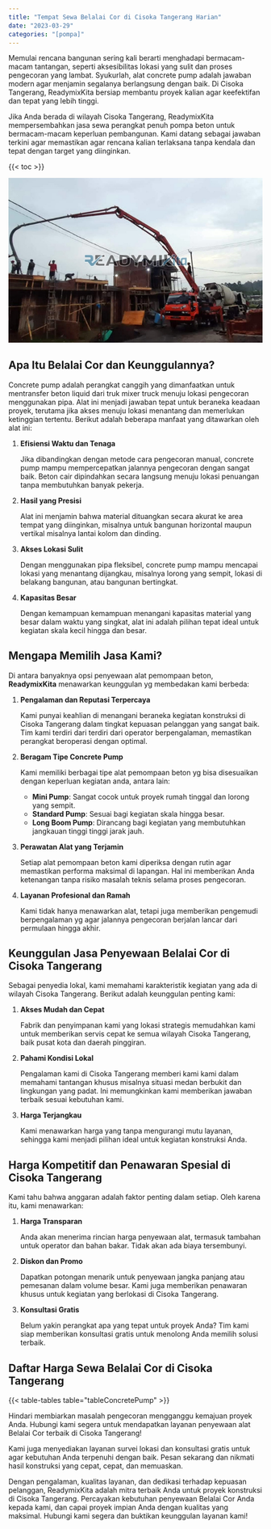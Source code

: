 ```yaml
---
title: "Tempat Sewa Belalai Cor di Cisoka Tangerang Harian"
date: "2023-03-29"
categories: "[pompa]"
---
```


Memulai rencana bangunan sering kali berarti menghadapi bermacam-macam tantangan, seperti aksesibilitas lokasi yang sulit dan proses pengecoran yang lambat. Syukurlah, alat concrete pump adalah jawaban modern agar menjamin segalanya berlangsung dengan baik. Di Cisoka Tangerang, ReadymixKita bersiap membantu proyek kalian agar keefektifan dan tepat yang lebih tinggi.

Jika Anda berada di wilayah Cisoka Tangerang, ReadymixKita mempersembahkan jasa sewa perangkat penuh pompa beton untuk bermacam-macam keperluan pembangunan. Kami datang sebagai jawaban terkini agar memastikan agar rencana kalian terlaksana tanpa kendala dan tepat dengan target yang diinginkan.

{{< toc >}}

![Tempat Sewa Belalai Cor di Cisoka Tangerang Harian](/images/pompa/sewa-pompa-03.jpg)

## Apa Itu Belalai Cor dan Keunggulannya?

Concrete pump adalah perangkat canggih yang dimanfaatkan untuk mentransfer beton liquid dari truk mixer truck menuju lokasi pengecoran menggunakan pipa. Alat ini menjadi jawaban tepat untuk beraneka keadaan proyek, terutama jika akses menuju lokasi menantang dan memerlukan ketinggian tertentu. Berikut adalah beberapa manfaat yang ditawarkan oleh alat ini:

1. **Efisiensi Waktu dan Tenaga**

   Jika dibandingkan dengan metode cara pengecoran manual, concrete pump mampu mempercepatkan jalannya pengecoran dengan sangat baik. Beton cair dipindahkan secara langsung menuju lokasi penuangan tanpa membutuhkan banyak pekerja.

2. **Hasil yang Presisi**

   Alat ini menjamin bahwa material dituangkan secara akurat ke area tempat yang diinginkan, misalnya untuk bangunan horizontal maupun vertikal misalnya lantai kolom dan dinding.

3. **Akses Lokasi Sulit**

   Dengan menggunakan pipa fleksibel, concrete pump mampu mencapai lokasi yang menantang dijangkau, misalnya lorong yang sempit, lokasi di belakang bangunan, atau bangunan bertingkat.

4. **Kapasitas Besar**

   Dengan kemampuan kemampuan menangani kapasitas material yang besar dalam waktu yang singkat, alat ini adalah pilihan tepat ideal untuk kegiatan skala kecil hingga dan besar.

## Mengapa Memilih Jasa Kami?

Di antara banyaknya opsi penyewaan alat pemompaan beton, **ReadymixKita** menawarkan keunggulan yg membedakan kami berbeda:

1. **Pengalaman dan Reputasi Terpercaya**

   Kami punyai keahlian di menangani beraneka kegiatan konstruksi di Cisoka Tangerang dalam tingkat kepuasan pelanggan yang sangat baik. Tim kami terdiri dari terdiri dari operator berpengalaman, memastikan perangkat beroperasi dengan optimal.

2. **Beragam Tipe Concrete Pump**

   Kami memiliki berbagai tipe alat pemompaan beton yg bisa disesuaikan dengan keperluan kegiatan anda, antara lain:
   - **Mini Pump**: Sangat cocok untuk proyek rumah tinggal dan lorong yang sempit.
   - **Standard Pump**: Sesuai bagi kegiatan skala hingga besar.
   - **Long Boom Pump**: Dirancang bagi kegiatan yang membutuhkan jangkauan tinggi tinggi jarak jauh.

3. **Perawatan Alat yang Terjamin**

   Setiap alat pemompaan beton kami diperiksa dengan rutin agar memastikan performa maksimal di lapangan. Hal ini memberikan Anda ketenangan tanpa risiko masalah teknis selama proses pengecoran.

4. **Layanan Profesional dan Ramah**

   Kami tidak hanya menawarkan alat, tetapi juga memberikan pengemudi berpengalaman yg agar jalannya pengecoran berjalan lancar dari permulaan hingga akhir.

## Keunggulan Jasa Penyewaan Belalai Cor di Cisoka Tangerang

Sebagai penyedia lokal, kami memahami karakteristik kegiatan yang ada di wilayah Cisoka Tangerang. Berikut adalah keunggulan penting kami:

1. **Akses Mudah dan Cepat**

   Fabrik dan penyimpanan kami yang lokasi strategis memudahkan kami untuk memberikan servis cepat ke semua wilayah Cisoka Tangerang, baik pusat kota dan daerah pinggiran.

2. **Pahami Kondisi Lokal**

   Pengalaman kami di Cisoka Tangerang memberi kami kami dalam memahami tantangan khusus misalnya situasi medan berbukit dan lingkungan yang padat. Ini memungkinkan kami memberikan jawaban terbaik sesuai kebutuhan kami.

3. **Harga Terjangkau**

   Kami menawarkan harga yang tanpa mengurangi mutu layanan, sehingga kami menjadi pilihan ideal untuk kegiatan konstruksi Anda.

## Harga Kompetitif dan Penawaran Spesial di Cisoka Tangerang

Kami tahu bahwa anggaran adalah faktor penting dalam setiap. Oleh karena itu, kami menawarkan:

1. **Harga Transparan**

   Anda akan menerima rincian harga penyewaan alat, termasuk tambahan untuk operator dan bahan bakar. Tidak akan ada biaya tersembunyi.

2. **Diskon dan Promo**

   Dapatkan potongan menarik untuk penyewaan jangka panjang atau pemesanan dalam volume besar. Kami juga memberikan penawaran khusus untuk kegiatan yang berlokasi di Cisoka Tangerang.

3. **Konsultasi Gratis**

   Belum yakin perangkat apa yang tepat untuk proyek Anda? Tim kami siap memberikan konsultasi gratis untuk menolong Anda memilih solusi terbaik.

## Daftar Harga Sewa Belalai Cor di Cisoka Tangerang

{{< table-tables table="tableConcretePump" >}}

Hindari membiarkan masalah pengecoran mengganggu kemajuan proyek Anda. Hubungi kami segera untuk mendapatkan layanan penyewaan alat Belalai Cor terbaik di Cisoka Tangerang!

Kami juga menyediakan layanan survei lokasi dan konsultasi gratis untuk agar kebutuhan Anda terpenuhi dengan baik. Pesan sekarang dan nikmati hasil konstruksi yang cepat, cepat, dan memuaskan.

Dengan pengalaman, kualitas layanan, dan dedikasi terhadap kepuasan pelanggan, ReadymixKita adalah mitra terbaik Anda untuk proyek konstruksi di Cisoka Tangerang. Percayakan kebutuhan penyewaan Belalai Cor Anda kepada kami, dan capai proyek impian Anda dengan kualitas yang maksimal. Hubungi kami segera dan buktikan keunggulan layanan kami!